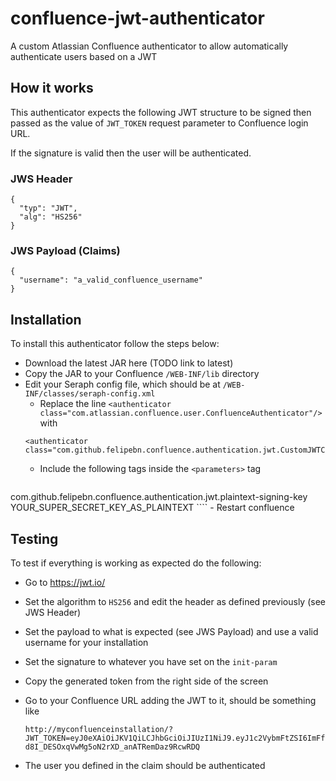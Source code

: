 # confluence-jwt-authenticator

A custom Atlassian Confluence authenticator to allow automatically authenticate users based on a JWT

## How it works

This authenticator expects the following JWT structure to be signed then passed as the value of `JWT_TOKEN` request parameter to Confluence login URL.

If the signature is valid then the user will be authenticated.

### JWS Header

```
{
  "typ": "JWT",
  "alg": "HS256"
}
```

### JWS Payload (Claims)

```
{
  "username": "a_valid_confluence_username"
}
```


## Installation

To install this authenticator follow the steps below:

- Download the latest JAR here (TODO link to latest)
- Copy the JAR to your Confluence `/WEB-INF/lib` directory
- Edit your Seraph config file, which should be at `/WEB-INF/classes/seraph-config.xml`
	- Replace the line `<authenticator class="com.atlassian.confluence.user.ConfluenceAuthenticator"/>` with
	```
	<authenticator class="com.github.felipebn.confluence.authentication.jwt.CustomJWTConfluenceAuthenticator"/>
	```
	- Include the following tags inside the `<parameters>` tag 
	```
<init-param>
        <param-name>com.github.felipebn.confluence.authentication.jwt.plaintext-signing-key</param-name>
        <param-value>YOUR_SUPER_SECRET_KEY_AS_PLAINTEXT</param-value>
    </init-param>
    ````
- Restart confluence

## Testing

To test if everything is working as expected do the following:

- Go to https://jwt.io/
- Set the algorithm to `HS256` and edit the header as defined previously (see JWS Header)
- Set the payload to what is expected (see JWS Payload) and use a valid username for your installation
- Set the signature to whatever you have set on the `init-param`
- Copy the generated token from the right side of the screen
- Go to your Confluence URL adding the JWT to it, should be something like 

	```
	http://myconfluenceinstallation/?JWT_TOKEN=eyJ0eXAiOiJKV1QiLCJhbGciOiJIUzI1NiJ9.eyJ1c2VybmFtZSI6ImFfdmFsaWRfY29uZmx1ZW5jZV91c2VybmFtZSJ9.cl9-d8I_DESOxqVwMg5oN2rXD_anATRemDaz9RcwRDQ
	```
- The user you defined in the claim should be authenticated
	

